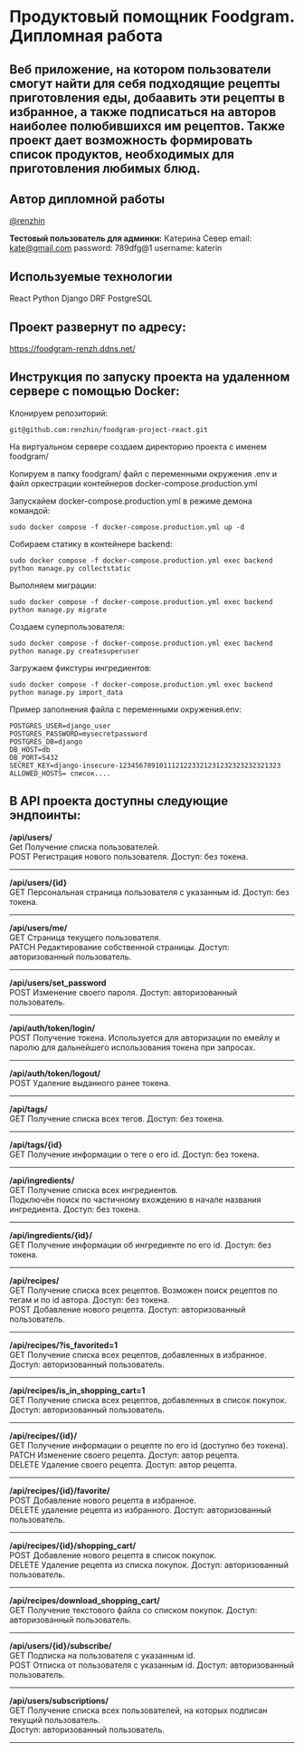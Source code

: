 # Продуктовый помощник Foodgram. Дипломная работа

## Веб приложение, на котором пользователи смогут найти для себя подходящие рецепты приготовления еды, добаавить эти рецепты в избранное, а также подписаться на авторов наиболее полюбившихся им рецептов. Также проект дает возможность формировать список продуктов, необходимых для приготовления любимых блюд.

##  Автор дипломной работы
[@renzhin](https://github.com/renzhin)

**Тестовый пользователь для админки:**
Катерина Север
email: kate@gmail.com
password: 789dfg@1
username: katerin

## Используемые технологии
React Python Django DRF PostgreSQL

## Проект развернут по адресу:
https://foodgram-renzh.ddns.net/


## Инструкция по запуску проекта на удаленном сервере с помощью Docker:

Клонируем репозиторий:
````
git@github.com:renzhin/foodgram-project-react.git
````

На виртуальном сервере создаем директорию проекта с именем foodgram/

Копируем в папку foodgram/ файл с переменными окружения .env и файл оркестрации контейнеров docker-compose.production.yml

Запускайем docker-compose.production.yml в режиме демона командой:
````
sudo docker compose -f docker-compose.production.yml up -d 
````

Собираем статику в контейнере backend:
````
sudo docker compose -f docker-compose.production.yml exec backend python manage.py collectstatic
````

Выполняем миграции:
````
sudo docker compose -f docker-compose.production.yml exec backend python manage.py migrate
````

Создаем суперпользователя:
````
sudo docker compose -f docker-compose.production.yml exec backend python manage.py createsuperuser
````

Загружаем фикстуры ингредиентов:
````
sudo docker compose -f docker-compose.production.yml exec backend python manage.py import_data
````

Пример заполнения файла с переменными окружения.env:
````
POSTGRES_USER=django_user
POSTGRES_PASSWORD=mysecretpassword
POSTGRES_DB=django
DB_HOST=db
DB_PORT=5432
SECRET_KEY=django-insecure-1234567891011121223321231232323232321323
ALLOWED_HOSTS= список....
````

## В API проекта доступны следующие эндпоинты:

**/api/users/**<br>
Get Получение списка пользователей.<br>
POST Регистрация нового пользователя. Доступ: без токена.
***

**/api/users/{id}**<br>
GET Персональная страница пользователя с указанным id. Доступ: без токена.
***

**/api/users/me/**<br>
GET Страница текущего пользователя.<br>
PATCH Редактирование собственной страницы. Доступ: авторизованный пользователь.
***

**/api/users/set_password**<br>
POST Изменение своего пароля. Доступ: авторизованный пользователь.
***

**/api/auth/token/login/**<br>
POST Получение токена. Используется для авторизации по емейлу и паролю для дальнейшего использования токена при запросах.
***

**/api/auth/token/logout/**<br>
POST Удаление выданного ранее токена.
***

**/api/tags/**<br>
GET Получение списка всех тегов. Доступ: без токена.
***

**/api/tags/{id}**<br>
GET Получение информации о теге о его id. Доступ: без токена.
***

**/api/ingredients/**<br>
GET Получение списка всех ингредиентов. <br>Подключён поиск по частичному вхождению в начале названия ингредиента. Доступ: без токена.
***

**/api/ingredients/{id}/**<br>
GET Получение информации об ингредиенте по его id. Доступ: без токена.
***

**/api/recipes/**<br>
GET Получение списка всех рецептов. Возможен поиск рецептов по тегам и по id автора. Доступ: без токена.<br>
POST Добавление нового рецепта. Доступ: авторизованный пользователь.
***

**/api/recipes/?is_favorited=1**<br>
GET Получение списка всех рецептов, добавленных в избранное. Доступ: авторизованный пользователь.
***

**/api/recipes/is_in_shopping_cart=1**<br>
GET Получение списка всех рецептов, добавленных в список покупок. Доступ: авторизованный пользователь.
***

**/api/recipes/{id}/**<br>
GET Получение информации о рецепте по его id (доступно без токена).<br>
PATCH Изменение своего рецепта. Доступ: автор рецепта.<br>
DELETE Удаление своего рецепта. Доступ: автор рецепта.
***

**/api/recipes/{id}/favorite/**<br>
POST Добавление нового рецепта в избранное.<br>
DELETE удаление рецепта из избранного. Доступ: авторизованный пользователь.
***

**/api/recipes/{id}/shopping_cart/**<br>
POST Добавление нового рецепта в список покупок.<br>
DELETE Удаление рецепта из списка покупок. Доступ: авторизованный пользователь.
***

**/api/recipes/download_shopping_cart/**<br>
GET Получение текстового файла со списком покупок. Доступ: авторизованный пользователь.
***

**/api/users/{id}/subscribe/**<br>
GET Подписка на пользователя с указанным id.<br>
POST Отписка от пользователя с указанным id. Доступ: авторизованный пользователь.
***

**/api/users/subscriptions/**<br>
GET Получение списка всех пользователей, на которых подписан текущий пользователь. <br>Доступ: авторизованный пользователь.
***